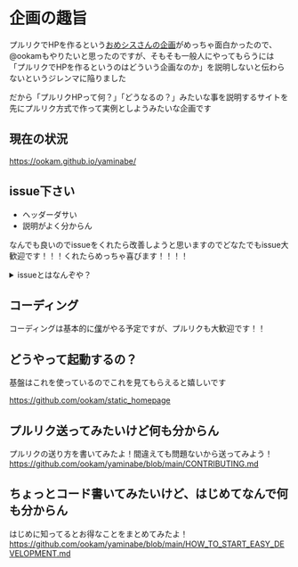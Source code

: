 # 企画の趣旨

プルリクでHPを作るという[おめシスさんの企画](https://github.com/omegasisters/homepage)がめっちゃ面白かったので、@ookamもやりたいと思ったのですが、そもそも一般人にやってもらうには「プルリクでHPを作るというのはどういう企画なのか」を説明しないと伝わらないというジレンマに陥りました

だから「プルリクHPって何？」「どうなるの？」みたいな事を説明するサイトを先にプルリク方式で作って実例としようみたいな企画です

## 現在の状況

https://ookam.github.io/yaminabe/

## issue下さい

- ヘッダーダサい
- 説明がよく分からん

なんでも良いのでissueをくれたら改善しようと思いますのでどなたでもissue大歓迎です！！！くれたらめっちゃ喜びます！！！！

<details><summary>issueとはなんぞや？</summary><div>

- issue = 問題 という意味です。このプロジェクトに対する問題（意見・要望や不具合など）を提案することを指します。
- つまり「なにか意見があれば書き込んでね！」ってことなので、初めての方も気軽にどうぞ！
- issueの提案はこちらから → https://github.com/ookam/yaminabe/issues

</div></details>

## コーディング

コーディングは基本的に[僕](https://github.com/ookam)がやる予定ですが、プルリクも大歓迎です！！

## どうやって起動するの？

基盤はこれを使っているのでこれを見てもらえると嬉しいです

https://github.com/ookam/static_homepage

## プルリク送ってみたいけど何も分からん

プルリクの送り方を書いてみたよ！間違えても問題ないから送ってみよう！
https://github.com/ookam/yaminabe/blob/main/CONTRIBUTING.md

## ちょっとコード書いてみたいけど、はじめてなんで何も分からん

はじめに知ってるとお得なことをまとめてみたよ！
https://github.com/ookam/yaminabe/blob/main/HOW_TO_START_EASY_DEVELOPMENT.md
